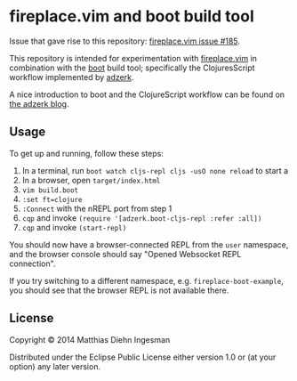 # fireplace.vim and boot build tool

Issue that gave rise to this repository: [fireplace.vim issue #185](https://github.com/tpope/vim-fireplace/issues/185).

This repository is intended for experimentation with [fireplace.vim](https://github.com/tpope/vim-fireplace)
in combination with the [boot](https://github.com/boot-clj/boot) build tool; specifically the ClojuresScript
workflow implemented by [adzerk](https://github.com/adzerk/boot-cljs-repl).

A nice introduction to boot and the ClojureScript workflow can be found on [the adzerk blog](http://adzerk.com/blog/2014/11/clojurescript-builds-rebooted/).

## Usage

To get up and running, follow these steps:

1. In a terminal, run `boot watch cljs-repl cljs -usO none reload` to start a 
2. In a browser, open `target/index.html`
2. `vim build.boot`
3. `:set ft=clojure`
4. `:Connect` with the nREPL port from step 1
5. `cqp` and invoke `(require '[adzerk.boot-cljs-repl :refer :all])`
6. `cqp` and invoke `(start-repl)`

You should now have a browser-connected REPL from the `user` namespace, and
the browser console should say "Opened Websocket REPL connection".

If you try switching to a different namespace, e.g. `fireplace-boot-example`,
you should see that the browser REPL is not available there.

## License

Copyright © 2014 Matthias Diehn Ingesman

Distributed under the Eclipse Public License either version 1.0 or (at
your option) any later version.
